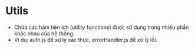 # Utils
- Chứa các hàm tiện ích (utility functions) được sử dụng trong nhiều phần khác nhau của hệ thống. 
- Ví dụ: auth.js để xử lý xác thực, errorHandler.js để xử lý lỗi.